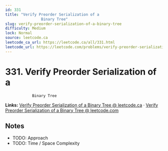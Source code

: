 ```yaml
--- 
id: 331
title: "Verify Preorder Serialization of a
                Binary Tree"
slug: verify-preorder-serialization-of-a-binary-tree
difficulty: Medium
lock: Normal
source: leetcode.ca
leetcode_ca_url: https://leetcode.ca/all/331.html
leetcode_url: https://leetcode.com/problems/verify-preorder-serialization-of-a-binary-tree/
---
```


# 331. Verify Preorder Serialization of a
                Binary Tree

**Links:** [Verify Preorder Serialization of a
                Binary Tree @ leetcode.ca](https://leetcode.ca/all/331.html) · [Verify Preorder Serialization of a
                Binary Tree @ leetcode.com](https://leetcode.com/problems/verify-preorder-serialization-of-a-binary-tree/)

## Notes
- TODO: Approach
- TODO: Time / Space Complexity
